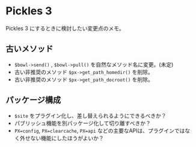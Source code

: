 # Pickles 3

Pickles 3 にするときに検討したい変更点のメモ。

## 古いメソッド

- `$bowl->send()` , `$bowl->pull()` を自然なメソッド名に変更。(未定)
- 古い非推奨のメソッド `$px->get_path_homedir()` を削除。
- 古い非推奨のメソッド `$px->get_path_docroot()` を削除。

## パッケージ構成

- `$site` をプラグイン化し、差し替えられるようにできるべきか？
- パブリッシュ機能を別パッケージ化して切り離すべきか？
- `PX=config`, `PX=clearcache`, `PX=api` などの主要なAPIは、プラグインではなく外せない機能にしたほうがよいか？
